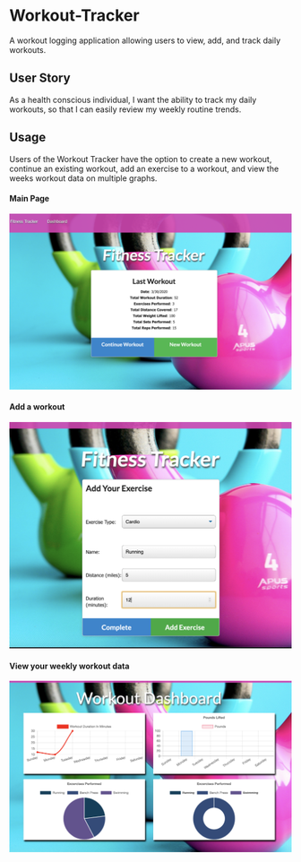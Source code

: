 # Workout-Tracker
A workout logging application allowing users to view, add, and track daily workouts.

## User Story
As a health conscious individual, I want the ability to track my daily workouts, so that I can easily review my weekly routine trends.

## Usage
Users of the Workout Tracker have the option to create a new workout, continue an existing workout, add an exercise to a workout, and  view the weeks workout data on multiple graphs.

#### Main Page
![Main View](./public/images/main.png)

#### Add a workout
![Add View](./public/images/add.png)

#### View your weekly workout data
![Dash View](./public/images/dash.png)